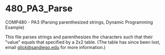 # 480_PA3_Parse
COMP480 - PA3 (Parsing parenthesized strings, Dynamic Programming Example)

This file parses strings and parenthesizes the characters such that their "value" equals that specified by a 2x2 table. 
(The table has since been lost, email glick@sandiego.edu for more information.)
